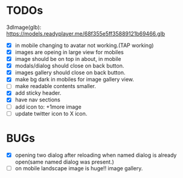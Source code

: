 # TODOs

3dImage(glb): https://models.readyplayer.me/68f355e5ff35889121b69466.glb

- [x] in mobile changing to avatar not working.(TAP working)
- [x] images are opeing in large view for mobiles
- [x] image should be on top in about, in mobile
- [x] modals/dialog should close on back button.
- [x] images gallery should close on back button.
- [x] make bg dark in mobiles for image gallery view.
- [ ] make readable contents smaller. 
- [x] add sticky header.
- [x] have nav sections
- [ ] add icon to: +1more image
- [ ] update twitter icon to X icon.

# BUGs
- [x] opening two dialog after reloading when named dialog is already open(same named dialog was present.)
- [ ] on mobile landscape image is huge!! image gallery.
